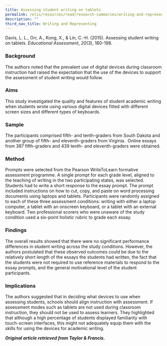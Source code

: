 ```yaml
---
title: Assessing student writing on tablets
permalink: /elis/resources/read/research-summaries/writing-and-representing/assessing-student-writing-on-tablet/
description: ""
third_nav_title: Writing and Representing
---
```

Davis, L. L., Orr, A., Kong, X., & Lin, C.-H. (2015). Assessing student writing on tablets. _Educational Assessment_, _20_(3), 180-198.

### Background

The authors noted that the prevalent use of digital devices during classroom instruction had raised the expectation that the use of the devices to support the assessment of student writing would follow.

### Aims

This study investigated the quality and features of student academic writing when students wrote using various digital devices fitted with different screen sizes and different types of keyboards.

### Sample

The participants comprised fifth- and tenth-graders from South Dakota and another group of fifth- and eleventh-graders from Virginia.  Online essays from 387 fifth-graders and 439 tenth- and eleventh-graders were obtained. 

### Method

Prompts were selected from the Pearson WriteToLearn formative assessment programme. A single prompt for each grade level, aligned to the teaching of writing in the two participating states, was selected. Students had to write a short response to the essay prompt. The prompt included instructions on how to cut, copy, and paste on word processing documents using laptops and tablets. Participants were randomly assigned to each of these three assessment conditions: writing with either a laptop computer, a tablet with an onscreen keyboard, or a tablet with an external keyboard. Two professional scorers who were unaware of the study condition used a six-point holistic rubric to grade each essay.

### Findings

The overall results showed that there were no significant performance differences in student writing across the study conditions. However, the authors postulated that these observed outcomes could be due to the relatively short length of the essays the students had written, the fact that the students were not required to use reference materials to respond to the essay prompts, and the general motivational level of the student participants.

### Implications

The authors suggested that in deciding what devices to use when assessing students, schools should align instruction with assessment. If assessment modes such as tablets are not used during classroom instruction, they should not be used to assess learners. They highlighted that although a high percentage of students displayed familiarity with touch-screen interfaces, this might not adequately equip them with the skills for using the devices for academic writing.

_**Original article retrieved from Taylor & Francis.**_  
